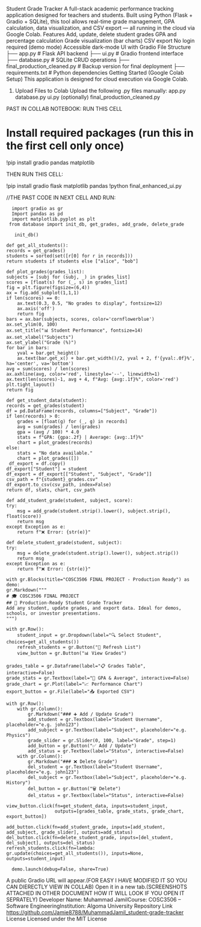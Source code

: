 Student Grade Tracker
A full-stack academic performance tracking application designed for teachers and students. Built using Python (Flask + Gradio + SQLite), this tool allows real-time grade management, GPA calculation, data visualization, and CSV export — all running in the cloud via Google Colab.
Features
Add, update, delete student grades
GPA and percentage calculation
Grade visualization (bar charts)
CSV export
No login required (demo mode)
Accessible dark-mode UI with Gradio
File Structure
├── app.py # Flask API backend ├── ui.py # Gradio frontend interface ├── database.py # SQLite CRUD operations ├── final_production_cleaned.py # Backup version for final deployment ├── requirements.txt # Python dependencies
Getting Started (Google Colab Setup)
This application is designed for cloud execution via Google Colab.
1.	Upload Files to Colab
Upload the following .py files manually:
app.py
database.py
ui.py
(optionally) final_production_cleaned.py
 
PAST IN COLLAB NOTEBOOK:
RUN THIS CELL
# Install required packages (run this in the first cell only once)
!pip install gradio pandas matplotlib
 
THEN RUN THIS CELL:


!pip install gradio flask matplotlib pandas
!python final_enhanced_ui.py

   //THE PAST CODE IN NEXT CELL AND RUN:

 

      import gradio as gr
      Import pandas as pd
      import matplotlib.pyplot as plt
     from database import init_db, get_grades, add_grade, delete_grade

       init_db()

    def get_all_students():
    records = get_grades()
    students = sorted(set([r[0] for r in records]))
    return students if students else ["alice", "bob"]

    def plot_grades(grades_list):
    subjects = [subj for (subj, _) in grades_list]
    scores = [float(s) for (_, s) in grades_list]
    fig = plt.figure(figsize=(6,4))
    ax = fig.add_subplot(1,1,1)
    if len(scores) == 0:
        ax.text(0.3, 0.5, "No grades to display", fontsize=12)
        ax.axis('off')
        return fig
    bars = ax.bar(subjects, scores, color='cornflowerblue')
    ax.set_ylim(0, 100)
    ax.set_title("📊 Student Performance", fontsize=14)
    ax.set_xlabel("Subjects")
    ax.set_ylabel("Grade (%)")
    for bar in bars:
        yval = bar.get_height()
        ax.text(bar.get_x() + bar.get_width()/2, yval + 2, f'{yval:.0f}%', ha='center', va='bottom')
    avg = sum(scores) / len(scores)
    ax.axhline(avg, color='red', linestyle='--', linewidth=1)
    ax.text(len(scores)-1, avg + 4, f"Avg: {avg:.1f}%", color='red')
    plt.tight_layout()
    return fig

    def get_student_data(student):
    records = get_grades(student)
    df = pd.DataFrame(records, columns=["Subject", "Grade"])
    if len(records) > 0:
        grades = [float(g) for (_, g) in records]
        avg = sum(grades) / len(grades)
        gpa = (avg / 100) * 4.0
        stats = f"GPA: {gpa:.2f} | Average: {avg:.1f}%"
        chart = plot_grades(records)
    else:
        stats = "No data available."
        chart = plot_grades([])
     df_export = df.copy()
    df_export["Student"] = student
    df_export = df_export[["Student", "Subject", "Grade"]]
    csv_path = f"{student}_grades.csv"
    df_export.to_csv(csv_path, index=False)
    return df, stats, chart, csv_path

    def add_student_grade(student, subject, score):
    try:
        msg = add_grade(student.strip().lower(), subject.strip(), float(score))
        return msg
    except Exception as e:
        return f"❌ Error: {str(e)}"

    def delete_student_grade(student, subject):
    try:
        msg = delete_grade(student.strip().lower(), subject.strip())
        return msg
    except Exception as e:
        return f"❌ Error: {str(e)}"

    with gr.Blocks(title="COSC3506 FINAL PROJECT - Production Ready") as demo:
    gr.Markdown("""
    # 🎓 COSC3506 FINAL PROJECT
    ## 💼 Production-Ready Student Grade Tracker
    Add any student, update grades, and export data. Ideal for demos, schools, or investor presentations.
    """)

    with gr.Row():
        student_input = gr.Dropdown(label="🔍 Select Student", choices=get_all_students())
        refresh_students = gr.Button("🔁 Refresh List")
        view_button = gr.Button("📊 View Grades")

    grades_table = gr.Dataframe(label="📋 Grades Table", interactive=False)
    grade_stats = gr.Textbox(label="📘 GPA & Average", interactive=False)
    grade_chart = gr.Plot(label="📈 Performance Chart")
    export_button = gr.File(label="📤 Exported CSV")

    with gr.Row():
        with gr.Column():
            gr.Markdown("### ➕ Add / Update Grade")
            add_student = gr.Textbox(label="Student Username", placeholder="e.g. john123")
            add_subject = gr.Textbox(label="Subject", placeholder="e.g. Physics")
            grade_slider = gr.Slider(0, 100, label="Grade", step=1)
            add_button = gr.Button("✅ Add / Update")
            add_status = gr.Textbox(label="Status", interactive=False)
        with gr.Column():
            gr.Markdown("### ❌ Delete Grade")
            del_student = gr.Textbox(label="Student Username", placeholder="e.g. john123")
            del_subject = gr.Textbox(label="Subject", placeholder="e.g. History")
            del_button = gr.Button("🗑️ Delete")
            del_status = gr.Textbox(label="Status", interactive=False)

    view_button.click(fn=get_student_data, inputs=student_input,
                      outputs=[grades_table, grade_stats, grade_chart, export_button])

    add_button.click(fn=add_student_grade, inputs=[add_student, add_subject, grade_slider], outputs=add_status)
    del_button.click(fn=delete_student_grade, inputs=[del_student, del_subject], outputs=del_status)
    refresh_students.click(fn=lambda: gr.update(choices=get_all_students()), inputs=None, outputs=student_input)

      demo.launch(debug=False, share=True)


A public Gradio URL will appear.(FOR EASY I HAVE MODIFIED IT SO YOU CAN DIERECTLY VIEW IN COLLAB) Open it in a new tab.(SCREENSHOTS ATTACHED IN OTHER DOCUMENT HOW IT WILL LOOK IF YOU OPEN IT SEPRATELY)
Developer
Name: Muhammad JamilCourse: COSC3506 – Software EngineeringInstitution: Algoma University
Repository Link
https://github.com/Jamie8788/MuhammadJamil_student-grade-tracker
License
Licensed under the MIT License



